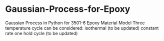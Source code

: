 # Gaussian-Process-for-Epoxy
Gaussian Process in Python for 3501-6 Epoxy Material Model
Three temperature cycle can be considered: 
  isothermal (to be updated)
  constant rate 
  one hold cycle (to be updated)
